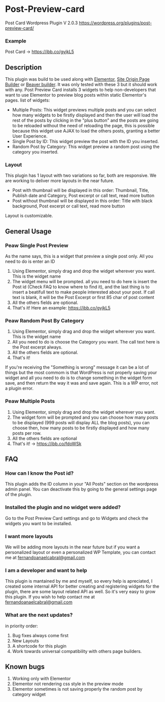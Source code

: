 # Post-Preview-card
Post Card Wordpress Plugin V 2.0.3
https://wordpress.org/plugins/post-preview-card/

### Example
Post Card -> https://ibb.co/gyjkL5

## Description

This plugin was build to be used along with [Elementor](https://wordpress.org/plugins/elementor/), [Site Origin Page Builder](https://siteorigin.com/) or [Beaver builder](https://www.wpbeaverbuilder.com/home/?utm_expid=82857025-13.-Mrg6iFCTMyN1GHrIwH9wQ.1&utm_medium=bb&utm_source=plugins-admin-page&utm_campaign=plugins-admin-author&utm_referrer=http%3A%2F%2Flocalhost%2Fwp%2FPluginDevWorkspace%2Fwp-admin%2Fplugins.php). It was only tested with these 3 but it should work with any.
Post Preview Card installs 3 widgets to help non-developers that want to use Elementor to preview blog posts within static Elementor's pages.
list of widgets:
* Multiple Posts: This widget previews multiple posts and you can select how many widgets to be firstly displayed and then the user will load the rest of the posts by clicking in the "plus button" and the posts are going to be reloaded without the need of reloading the page, this is possible because this widget use AJAX to load the others posts, granting a better User Experience.
* Single Post by ID: This widget preview the post with the ID you inserted. 
* Random Post by Category: This widget preview a random post using the category you inserted.

### Layout 
This plugin has 1 layout with two variations so far, both are responsive. We are working to deliver more layouts in the near future.
* Post with thumbnail will be displayed in this order: Thumbnail, Title, Publish date and Category, Post excerpt or call text, read more button 
* Post without thumbnail will be displayed in this order: Title with black background, Post excerpt or call text, read more button

Layout is customizable.

## General Usage 

### Peaw Single Post Preview
  As the name says, this is a widget that preview a single post only. All you need to do is enter an ID
  1. Using Elementor, simply drag and drop the widget wherever you want. This is the widget name 
  2. The widget menu will be prompted. 
  all you need to do here is insert the Post id (Check FAQ to know where to find it), and the last thing is to insert a beatifull text to make people interested about your post. If call text is blank, it will be the Post Excerpt or first 85 char of post content 
  3. All the others fields are optional.
  4. That's it! Here an example: https://ibb.co/gyjkL5

### Peaw Random Post By Category
  1. Using Elementor, simply drag and drop the widget wherever you want. This is the widget name  
  2. All you need to do is choose the Category you want. The call text here is the Post excerpt always.
  3. All the others fields are optional.
  4. That's it!

  If you're receiving the "Something is wrong" message it can be a lot of things but the most commom is that WordPress is not properly saving your widget and all you need to do is to change something in the widget form save, and then return the way it was and save again. This is a WP error, not a plugin error.

### Peaw Multiple Posts
  1. Using Elementor, simply drag and drop the widget wherever you want. 
  2. The widget form will be prompted and you can choose how many posts to be displayed (999 posts will display ALL the blog posts), you can choose then, how many posts to be firstly displayed and how many posts per row.
  3. All the others fields are optional
  4. That's it! -> https://ibb.co/fdoWSk
  
## FAQ
### How can I know the Post id?
This plugin adds the ID column in your "All Posts" section on the wordpress admin panel. You can deactivate this by going to the general settings page of the plugin.

### Installed the plugin and no widget were added?
Go to the Post Preview Card settings and go to Widgets and check the widgets you want to be installed.

### I want more layouts
We will be adding more layouts in the near future but if you want a personalized layout or even a personalized WP Template, you can contact me at fernandoanaelcabral@gmail.com 

### I am a developer and want to help
This plugin is mantained by me and myself, so every help is apreciated, I created some internal API for better creating and registering widgets for the plugin, there are some layout related API as well. So it's very easy to grow this plugin. If you wish to help contact me 
at fernandoanaelcabral@gmail.com 

### What are the next updates?
in priority order:
1. Bug fixes always come first 
2. New Layouts
3. A shortcode for this plugin
4. Work towards universal compatibility with others page builders.

## Known bugs
1. Working only with Elementor 
2. Elementor not rendering css style in the preview mode
3. Elementor sometimes is not saving properly the random post by category widget
